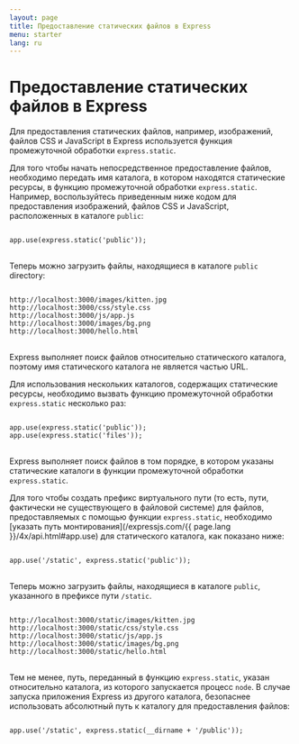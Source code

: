 ```yaml
---
layout: page
title: Предоставление статических файлов в Express
menu: starter
lang: ru
---
```


# Предоставление статических файлов в Express

Для предоставления статических файлов, например, изображений, файлов CSS и JavaScript в Express используется функция промежуточной обработки `express.static`.

Для того чтобы начать непосредственное предоставление файлов, необходимо передать имя каталога, в котором находятся статические ресурсы, в функцию промежуточной обработки `express.static`. Например, воспользуйтесь приведенным ниже кодом для предоставления изображений, файлов CSS и JavaScript, расположенных в каталоге `public`:

<pre>
<code class="language-javascript" translate="no">
app.use(express.static('public'));
</code>
</pre>

Теперь можно загрузить файлы, находящиеся в каталоге `public` directory:

<pre>
<code class="language-javascript" translate="no">
http://localhost:3000/images/kitten.jpg
http://localhost:3000/css/style.css
http://localhost:3000/js/app.js
http://localhost:3000/images/bg.png
http://localhost:3000/hello.html
</code>
</pre>

<div class="doc-box doc-info">
Express выполняет поиск файлов относительно статического каталога, поэтому имя статического каталога не является частью URL.
</div>

Для использования нескольких каталогов, содержащих статические ресурсы, необходимо вызвать функцию промежуточной обработки `express.static` несколько раз:

<pre>
<code class="language-javascript" translate="no">
app.use(express.static('public'));
app.use(express.static('files'));
</code>
</pre>

Express выполняет поиск файлов в том порядке, в котором указаны статические каталоги в функции промежуточной обработки `express.static`.

Для того чтобы создать префикс виртуального пути (то есть, пути, фактически не существующего в файловой системе) для файлов, предоставляемых с помощью функции `express.static`, необходимо [указать путь монтирования](/expressjs.com/{{ page.lang }}/4x/api.html#app.use) для статического каталога, как показано ниже:

<pre>
<code class="language-javascript" translate="no">
app.use('/static', express.static('public'));
</code>
</pre>

Теперь можно загрузить файлы, находящиеся в каталоге `public`, указанного в префиксе пути `/static`.

<pre>
<code class="language-javascript" translate="no">
http://localhost:3000/static/images/kitten.jpg
http://localhost:3000/static/css/style.css
http://localhost:3000/static/js/app.js
http://localhost:3000/static/images/bg.png
http://localhost:3000/static/hello.html
</code>
</pre>

Тем не менее, путь, переданный в функцию `express.static`, указан относительно каталога, из которого запускается процесс `node`. В случае запуска приложения Express из другого каталога, безопаснее использовать абсолютный путь к каталогу для предоставления файлов:

<pre>
<code class="language-javascript" translate="no">
app.use('/static', express.static(__dirname + '/public'));
</code>
</pre>
